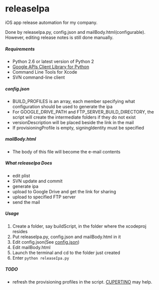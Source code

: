 releaseIpa
==========

iOS app release automation for my company.

Done by releaseIpa.py, config.json and mailBody.html(configurable). 
However, editing release notes is still done manually.

##### Requirements

* Python 2.6 or latest version of Python 2
* [Google APIs Client Library for Python](https://developers.google.com/api-client-library/python/)
* Command Line Tools for Xcode
* SVN command-line client

##### config.json<a name="config.json"></a>

* BUILD_PROFILES is an array, each member specifying what configuration should be used to generate the ipa
* For GOOGLE_DRIVE_PATH and FTP_SERVER_BUILD_DIRECTORY, the script will create the intermediate folders if they do not exist
* versionDescription will be placed beside the link in the mail
* If provisioningProfile is empty, signingIdentity must be specified

##### mailBody.html

* The body of this file will become the e-mail contents

##### What releaseIpa Does

* edit plist
* SVN update and commit
* generate ipa
* upload to Google Drive and get the link for sharing
* upload to specified FTP server
* send the mail

##### Usage

1. Create a folder, say buildScript, in the folder where the xcodeproj resides
1. Put releaseIpa.py, config.json and mailBody.html in it
1. Edit config.json(See [config.json](#config.json))
1. Edit mailBody.html
1. Launch the terminal and cd to the folder just created
1. Enter `python releaseIpa.py`

##### TODO

* refresh the provisioning profiles in the script. [CUPERTINO](https://github.com/nomad/cupertino) may help.